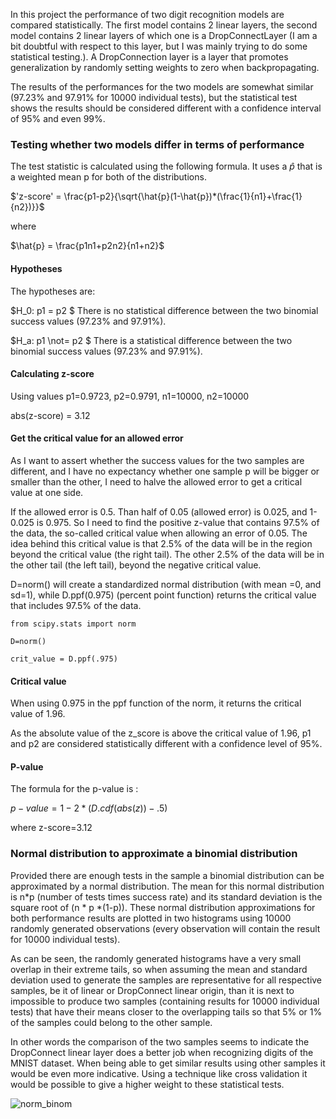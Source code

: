 In this project the performance of two digit recognition models are compared statistically. The first model contains 2 linear layers, the second model contains 2 linear layers of which one is a DropConnectLayer (I am a bit doubtful with respect to this layer, but I was mainly trying to do some statistical testing.). A DropConnection layer is a layer that promotes generalization by randomly setting weights to zero when backpropagating. 

The results of the performances for the two models are somewhat similar (97.23% and 97.91% for 10000 individual tests), but the statistical test shows the results should be considered different with a confidence interval of 95% and even 99%. 

### Testing whether two models differ in terms of performance
The test statistic is calculated using the following formula. It uses a $\hat{p}$ that is a weighted mean p for both of the distributions.

$'z-score' = \frac{p1-p2}{\sqrt{\hat{p}(1-\hat{p})*(\frac{1}{n1}+\frac{1}{n2})}}$

where 

$\hat{p} = \frac{p1n1+p2n2}{n1+n2}$

#### Hypotheses
The hypotheses are:

$H_0: p1 = p2 $ 
There is no statistical difference between the two binomial success values (97.23% and 97.91%).

$H_a: p1 \not= p2 $ 
There is a statistical difference between the two binomial success values (97.23% and 97.91%).

#### Calculating z-score

Using values p1=0.9723, p2=0.9791, n1=10000, n2=10000

abs(z-score) = 3.12

#### Get the critical value for an allowed error
As I want to assert whether the success values for the two samples are different, and I have no expectancy whether one sample p will be bigger or smaller than the other, I need to halve the allowed error to get a critical value at one side. 

If the allowed error is 0.5. Than half of 0.05 (allowed error) is 0.025, and 1-0.025 is 0.975. So I need to find the positive z-value that contains 97.5% of the data, the so-called critical value when allowing an error of 0.05. The idea behind this critical value is that 2.5% of the data will be in the region beyond the critical value (the right tail). The other 2.5% of the data will be in the other tail (the left tail), beyond the negative critical value. 

D=norm() will create a standardized normal distribution (with mean =0, and sd=1), while D.ppf(0.975) (percent point function) returns the critical value that includes 97.5% of the data.

`from scipy.stats import norm`

`D=norm()`

`crit_value = D.ppf(.975)`
#### Critical value

When using 0.975 in the ppf function of the norm, it returns the critical value of 1.96.

As the absolute value of the z_score is above the critical value of 1.96, p1 and p2 are considered statistically different with a confidence level of 95%.

#### P-value

The formula for the p-value is :

$p-value = 1-2*(D.cdf(abs(z))-.5)$

where 
z-score=3.12



### Normal distribution to approximate a binomial distribution

Provided there are enough tests in the sample a binomial distribution can be approximated by a normal distribution. The mean for this normal distribution is n*p (number of tests times success rate) and its standard deviation is the square root of (n * p *(1-p)). These normal distribution approximations for both performance results are plotted in two histograms using 10000 randomly generated observations (every observation will contain the result for 10000 individual tests).

As can be seen, the randomly generated histograms have a very small overlap in their extreme tails, so when assuming the mean and standard deviation used to generate the samples are representative for all respective samples, be it of linear or DropConnect linear origin, than it is next to impossible to produce two samples (containing results for 10000 individual tests) that have their means closer to the overlapping tails so that 5% or 1%  of the samples could belong to the other sample. 

In other words the comparison of the two samples seems to indicate the DropConnect linear layer does a better job when recognizing digits of the MNIST dataset. When being able to get similar results using other samples it would be even more indicative. Using a technique like cross validation it would be possible to give a higher weight to these statistical tests.

![norm_binom](https://github.com/user-attachments/assets/e48d5919-5723-4156-acf9-4aa155b9ebdc)
